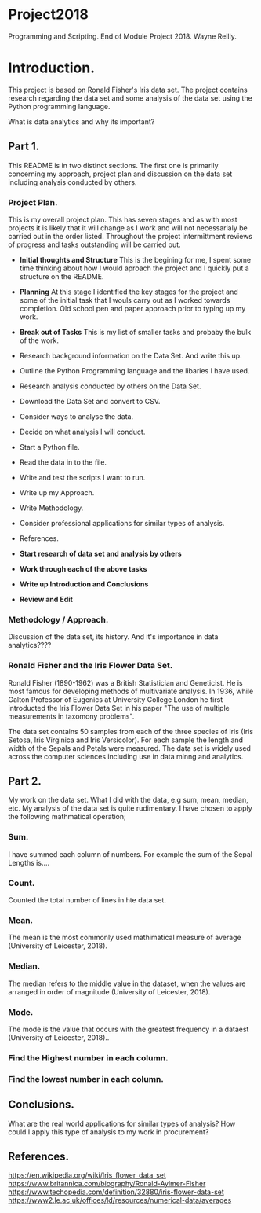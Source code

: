 # Project2018
Programming and Scripting. End of Module Project 2018.
Wayne Reilly.

# Introduction.
This project is based on Ronald Fisher's Iris data set. The project contains research regarding the data set and some analysis of the data set using the Python programming language.

What is data analytics and why its important?

## Part 1.
This README is in two distinct sections. The first one is primarily concerning my approach, project plan and discussion on the data set including analysis conducted by others.

### Project Plan.
This is my overall project plan. This has seven stages and as with most projects it is likely that it will change as I work and will not necessarialy be carried out in the order listed. Throughout the project intermittment reviews of progress and tasks outstanding will be carried out.

* __Initial thoughts and Structure__ 
This is the begining for me, I spent some time thinking about how I would aproach the project and I quickly put a structure on the README.

* __Planning__ 
At this stage I identified the key stages for the project and some of the initial task that I wouls carry out as I worked towards completion. Old school pen and paper approach prior to typing up my work.

* __Break out of Tasks__
This is my list of smaller tasks and probaby the bulk of the work.
 * Research background information on the Data Set. And write this up.
 * Outline the Python Programming language and the libaries I have used. 
 * Research analysis conducted by others on the Data Set.
 * Download the Data Set and convert to CSV.
 * Consider ways to analyse the data.
 * Decide on what analysis I will conduct.
 * Start a Python file.
 * Read the data in to the file.
 * Write and test the scripts I want to run.
 * Write up my Approach. 
 * Write Methodology.
 * Consider professional applications for similar types of analysis.
 * References.

* __Start research of data set and analysis by others__

* __Work through each of the above tasks__

* __Write up Introduction and Conclusions__

* __Review and Edit__
  

### Methodology / Approach.
Discussion of the data set, its history. And it's importance in data analytics????
### Ronald Fisher and the Iris Flower Data Set.
Ronald Fisher (1890-1962) was a British Statistician and Geneticist. He is most famous for developing methods of 
multivariate analysis. In 1936, while Galton Professor of Eugenics at University College London he first introducted the Iris Flower Data Set in his paper "The use of multiple measurements in taxomony problems".

The data set contains 50 samples from each of the three species of Iris (Iris Setosa, Iris Virginica and Iris Versicolor).
For each sample the length and width of the Sepals and Petals were measured. The data set is widely used across the 
computer sciences including use in data minng and analytics.

## Part 2.
My work on the data set. What I did with the data, e.g sum, mean, median, etc.
My analysis of the data set is quite rudimentary. I have chosen to apply the following mathmatical operation;

### Sum.
I have summed each column of numbers. For example the sum of the Sepal Lengths is....

### Count.
Counted the total number of lines in hte data set.

### Mean.
The mean is the most commonly used mathimatical measure of average (University of Leicester, 2018).

### Median.
The median refers to the middle value in the dataset, when the values are arranged in order of 
magnitude (University of Leicester, 2018).

### Mode.
The mode is the value that occurs with the greatest frequency in a dataest (University of Leicester, 2018)..

### Find the Highest number in each column.

### Find the lowest number in each column.

## Conclusions.
What are the real world applications for similar types of analysis? 
How could I apply this type of analysis to my work in procurement?

## References.
https://en.wikipedia.org/wiki/Iris_flower_data_set
https://www.britannica.com/biography/Ronald-Aylmer-Fisher
https://www.techopedia.com/definition/32880/iris-flower-data-set
https://www2.le.ac.uk/offices/ld/resources/numerical-data/averages

